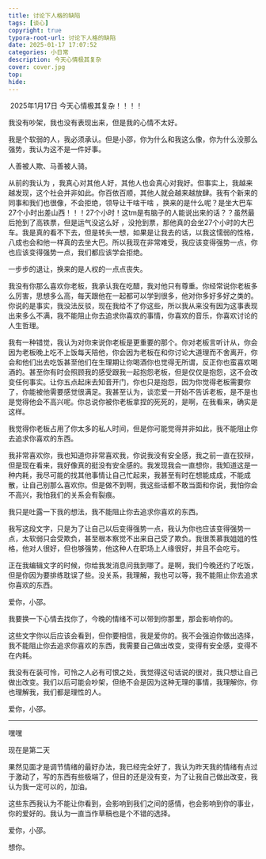```yaml
---
title: 讨论下人格的缺陷
tags: [谈心]
copyright: true
typora-root-url: 讨论下人格的缺陷
date: 2025-01-17 17:07:52
categories: 小日常
description: 今天心情极其复杂
cover: cover.jpg
top:
hide: 
---
```


​	2025年1月17日  今天心情极其复杂！！！！

我没有吵架，我也没有表现出来，但是我的心情不太好。

我是个软弱的人，我必须承认。但是小邵，你为什么和我这么像，你为什么没那么强势，我认为这不是一件好事。

人善被人欺、马善被人骑。

从前的我认为 ，我真心对其他人好，其他人也会真心对我好。但事实上，我越来越发现，这个社会并非如此。你百依百顺，其他人就会越来越放肆。我有个新来的同事和我们也很像，不会拒绝，领导让干啥干啥  ，换来的是什么呢？是坐大巴车27个小时出差山西！！！27个小时！这tm是有脑子的人能说出来的话？？虽然最后抢到了高铁票，但是运气没这么好  ，没抢到票，那他真的会坐27个小时的大巴车。我是真的看不下去，但是转头一想，如果是让我去的话，以我这懦弱的性格，八成也会和他一样真的去坐大巴。所以我现在非常难受，我应该变得强势一点，你也应该变得强势一点，我们都应该学会拒绝。

一步步的退让，换来的是人权的一点点丧失。

我没有你那么喜欢你老板，我承认我在吃醋，我对他只有尊重。你经常说你老板多么厉害，思想多么高，每天跟他在一起都可以学到很多，他对你多好多好之类的。你说的是事实，我没法反驳，现在我给不了你这些，所以我从来没有因为这事表现出来多么不满，我不能阻止你去追求你喜欢的事情，你喜欢的音乐，你喜欢讨论的人生哲理。

我有一种错觉，我认为对你来说你老板是更重要的那个。你对老板言听计从，你会因为老板晚上吃不上饭每天陪他，你会因为老板在和你讨论大道理而不舍离开，你会和他们出去吃饭甚至他们在生理期让你喝酒你也觉得无所谓，反正你也蛮喜欢喝酒的。甚至你有时会照顾我的感受跟我一起抱怨老板，但是仅仅是抱怨，这不会改变任何事实。让你五点起床去知音开门，你也只是抱怨，因为你觉得老板需要你了，你能被他需要感觉很满足。我甚至认为，谈恋爱一开始不告诉老板，是不是也是觉得他会不高兴呢。你总说你被你老板拿捏的死死的，是啊，在我看来，确实是这样。

我觉得你老板占用了你太多的私人时间，但是你可能觉得并非如此，我不能阻止你去追求你喜欢的东西。

我非常喜欢你，我也知道你非常喜欢我，你说我没有安全感，我之前一直在狡辩，但是现在看来，我好像真的挺没有安全感的。我发现我会一直想你，我知道这是一种内耗，我尽可能的找其他事情让自己忙起来，我甚至有时在想能成成，不能成散，让自己别那么喜欢你。但是做不到啊，我这些话都不敢当面和你说，我怕你会不高兴，我怕我们的关系会有裂痕。

我只是吐露一下我的想法，我不能阻止你去追求你喜欢的东西。

我写这段文字，只是为了让自己以后变得强势一点，我认为你也应该变得强势一点，太软弱只会受欺负，甚至根本察觉不出来自己受了欺负。我很羡慕我姐姐的性格，他对人很好，但也够强势，他这种人在职场上人缘很好，并且不会吃亏。

正在我编辑文字的时候，你给我发消息问我到哪了。是啊，我们今晚还约了吃饭，但是你因为要排练耽误了些。没关系，我理解，我也可以等，我不能阻止你去追求你喜欢的东西。

爱你，小邵。

我要换一下心情去找你了，今晚的情绪不可以带到你那里，那会影响你的。

这些文字你以后应该会看到，但你要相信，我是爱你的。我不会强迫你做出选择，我不能阻止你去追求你喜欢的东西，我需要自己做出改变，变得有安全感，变得不在内耗。

我没有在装可怜，可怜之人必有可恨之处，我觉得这句话说的很对，我只想让自己做出改变。我们以后可能会吵架，但绝不会是因为这种无理的事情，我理解你，你也理解我，我们都是理性的人。

爱你，小邵。

---

嘿嘿

现在是第二天

果然见面才是调节情绪的最好办法，我已经完全好了，我认为昨天我的情绪有点过于激动了，写的东西有些极端了，但目的还是没有变，为了让我自己做出改变，我认为我一定可以的，加油。

这些东西我认为不能让你看到，会影响到我们之间的感情，也会影响到你的事业，你的爱好的。我认为一直当作草稿也是个不错的选择。

爱你，小邵。

想你。
